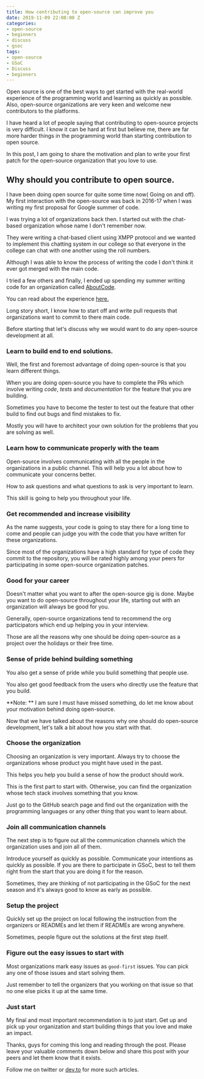 ```yaml
---
title: How contributing to open-source can improve you
date: 2019-11-09 22:08:00 Z
categories:
- open-source
- beginners
- discuss
- gsoc
tags:
- open-source
- GSoC
- Discuss
- beginners
---
```


Open source is one of the best ways to get started with the real-world experience of the programming world and learning as quickly as possible. Also, open-source organizations are very keen and welcome new contributors to the platforms.

I have heard a lot of people saying that contributing to open-source projects is very difficult. I know it can be hard at first but believe me, there are far more harder things in the programming world than starting contribution to open source.

In this post, I am going to share the motivation and plan to write your first patch for the open-source organization that you love to use.

## Why should you contribute to open source.

I have been doing open source for quite some time now( Going on and off). My first interaction with the open-source was back in 2016-17 when I was writing my first proposal for Google summer of code.

I was trying a lot of organizations back then. I started out with the chat-based organization whose name I don't remember now.

They were writing a chat-based client using XMPP protocol and we wanted to implement this chatting system in our college so that everyone in the college can chat with one another using the roll numbers.

Although I was able to know the process of writing the code I don't think it ever got merged with the main code.

I tried a few others and finally, I ended up spending my summer writing code for an organization called [AboutCode](https://www.nexb.com/).

You can read about the experience [here.](https://singh1114.github.io/blog/gsoc_2017/)

Long story short, I know how to start off and write pull requests that organizations want to commit to there main code.

Before starting that let's discuss why we would want to do any open-source development at all.

### Learn to build end to end solutions.

Well, the first and foremost advantage of doing open-source is that you learn different things.

When you are doing open-source you have to complete the PRs which involve writing *code*, *tests* and *documentation* for the feature that you are building.

Sometimes you have to become the tester to test out the feature that other build to find out bugs and find mistakes to fix.

Mostly you will have to architect your own solution for the problems that you are solving as well. 

### Learn how to communicate properly with the team

Open-source involves communicating with all the people in the organizations in a public channel. This will help you a lot about how to communicate your concerns better.

How to ask questions and what questions to ask is very important to learn.

This skill is going to help you throughout your life.

### Get recommended and increase visibility

As the name suggests, your code is going to stay there for a long time to come and people can judge you with the code that you have written for these organizations.

Since most of the organizations have a high standard for type of code they commit to the repository, you will be rated highly among your peers for participating in some open-source organization patches.

### Good for your career

Doesn't matter what you want to after the open-source gig is done. Maybe you want to do open-source throughout your life, starting out with an organization will always be good for you.

Generally, open-source organizations tend to recommend the org participators which end up helping you in your interview.

Those are all the reasons why one should be doing open-source as a project over the holidays or their free time.

### Sense of pride behind building something

You also get a sense of pride while you build something that people use.

You also get good feedback from the users who directly use the feature that you build.

**Note: ** I am sure I must have missed something, do let me know about your motivation behind doing open-source.

Now that we have talked about the reasons why one should do open-source development, let's talk a bit about how you start with that.

### Choose the organization

Choosing an organization is very important. Always try to choose the organizations whose product you might have used in the past.

This helps you help you build a sense of how the product should work.

This is the first part to start with. Otherwise, you can find the organization whose tech stack involves something that you know.

Just go to the GitHub search page and find out the organization with the programming languages or any other thing that you want to learn about.

### Join all communication channels

The next step is to figure out all the communication channels which the organization uses and join all of them.

Introduce yourself as quickly as possible. Communicate your intentions as quickly as possible. If you are there to participate in GSoC, best to tell them right from the start that you are doing it for the reason.

Sometimes, they are thinking of not participating in the GSoC for the next season and it's always good to know as early as possible.

### Setup the project

Quickly set up the project on local following the instruction from the organizers or READMEs and let them if READMEs are wrong anywhere.

Sometimes, people figure out the solutions at the first step itself.

### Figure out the easy issues to start with

Most organizations mark easy issues as `good-first` issues. You can pick any one of those issues and start solving them.

Just remember to tell the organizers that you working on that issue so that no one else picks it up at the same time.

### Just start

My final and most important recommendation is to just start. Get up and pick up your organization and start building things that you love and make an impact.

Thanks, guys for coming this long and reading through the post. Please leave your valuable comments down below and share this post with your peers and let them know that it exists.

Follow me on twitter or [dev.to](https://dev.to/singh1114) for more such articles.